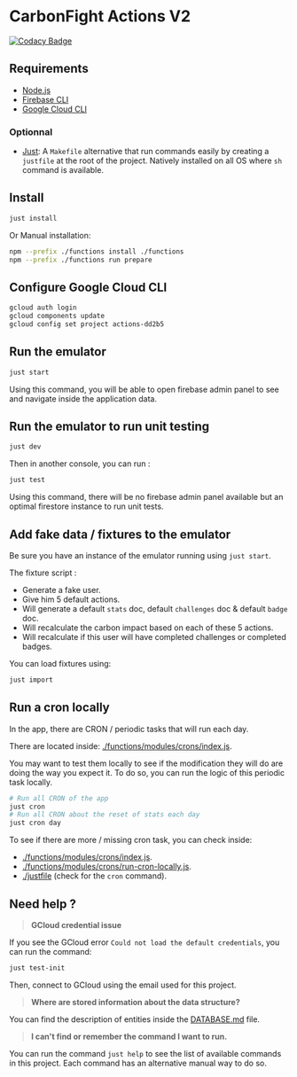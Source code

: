 # CarbonFight Actions V2

[![Codacy Badge](https://app.codacy.com/project/badge/Grade/fdf95efb0c36446397e4c0e75078b155)](https://app.codacy.com/gh/CarbonFight/actions/dashboard?utm_source=gh&utm_medium=referral&utm_content=&utm_campaign=Badge_grade)

## Requirements

- [Node.js](https://nodejs.org/en/download)
- [Firebase CLI](https://firebase.google.com/docs/cli?hl=fr#install-cli-mac-linux)
- [Google Cloud CLI](https://cloud.google.com/sdk/docs/install?hl=fr#deb)

### Optionnal

- [Just](https://github.com/casey/just): A `Makefile` alternative that run commands easily by creating a `justfile` at the root of the project. Natively installed on all OS where `sh` command is available.

## Install

```bash
just install
```

Or Manual installation:

```bash
npm --prefix ./functions install ./functions
npm --prefix ./functions run prepare
```

## Configure Google Cloud CLI

```bash
gcloud auth login
gcloud components update
gcloud config set project actions-dd2b5
```

## Run the emulator

```bash
just start
```

Using this command, you will be able to open firebase admin panel to see and navigate inside the application data.

## Run the emulator to run unit testing

```bash
just dev
```

Then in another console, you can run : 

```bash
just test
```

Using this command, there will be no firebase admin panel available but an optimal firestore instance to run unit tests.


## Add fake data / fixtures to the emulator

Be sure you have an instance of the emulator running using `just start`.

The fixture script :

- Generate a fake user.
- Give him 5 default actions.
- Will generate a default `stats` doc, default `challenges` doc & default `badge` doc.
- Will recalculate the carbon impact based on each of these 5 actions.
- Will recalculate if this user will have completed challenges or completed badges.

You can load fixtures using:

```bash
just import
```

## Run a cron locally

In the app, there are CRON / periodic tasks that will run each day. 

There are located inside: [./functions/modules/crons/index.js](./functions/modules/crons/index.js).

You may want to test them locally to see if the modification they will do are doing the way you expect it. 
To do so, you can run the logic of this periodic task locally.

```bash
# Run all CRON of the app
just cron 
# Run all CRON about the reset of stats each day
just cron day
```

To see if there are more / missing cron task, you can check inside:
- [./functions/modules/crons/index.js](./functions/modules/crons/index.js).
- [./functions/modules/crons/run-cron-locally.js](./functions/modules/crons/run-cron-locally.js).
- [./justfile](./justfile) (check for the `cron` command).

## Need help ?

> **GCloud credential issue** 

If you see the GCloud error `Could not load the default credentials`, you can run the command:
```bash
just test-init
```

Then, connect to GCloud using the email used for this project.

> **Where are stored information about the data structure?**

You can find the description of entities inside the [DATABASE.md](./DATABASE.md) file.

> **I can't find or remember the command I want to run.**

You can run the command `just help` to see the list of available commands in this project. Each command has an alternative manual way to do so.
